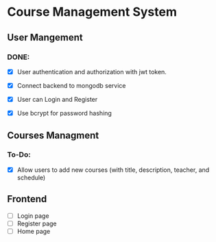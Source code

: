 # Course Management System

## User Mangement
### DONE:

- [x] User authentication and authorization with jwt token.

- [x] Connect backend to mongodb service

- [x] User can Login and Register

- [x] Use bcrypt for password hashing

## Courses Managment
### To-Do:
- [x] Allow users to add new courses (with title, description, teacher, and schedule)

## Frontend
- [ ] Login page
- [ ] Register page
- [ ] Home page